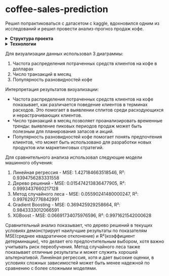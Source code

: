 # coffee-sales-prediction
Решил попрактиковаться с датасетом с kaggle, вдохновился одним из исследований и решил провести анализ-прогноз продаж кофе. 

<details>

<summary><b>Структура проекта</b></summary>
<p>
<ol>
<p>
<li>Импорт необходимых библиотек</li>
</p>
<p>
<li>Загрузка датасета</li>
</p>
<p>
<li>Проведение разведочного анализа данных (EDA)</li>
</p>
<p>  
<li>Визуализация данных с помощью диаграмм</li>
</p>
<p>  
<li>Предварительная обработка данных</li>
</p>
<li>Моделирование</li>

<ol>
</p>
</details>

<details>

<summary><b>Технологии</b></summary>
<p>
<ul>
<p>
<li>Python</li>
</p>
<p>
<li>Pandas</li>
</p>
<p>
<li>Numpy</li>
</p>
<p>  
<li>Seaborn</li>
</p>
<p>  
<li>Matplotlib</li>
</p>
<li>Scikit-learn</li>

<ul>
</p>
</details>


Для визуализации данных использовал 3 диаграммы:
1) Частота распределения потраченных средств клиентов на кофе в долларах
2) Число транзакций в месяц
3) Популярность разновидностей кофе

Интерпретация результатов визуализации:
- Частота распределения потраченных средств клиентов на кофе показывает, как различается поведение клиентов в терминах расходов. Это помогает в выявлении сплитов среди расходующихся и нерастрачивающих клиентов.
- Число транзакций в месяц позволяет проанализировать временные тренды: выявление пиковых периодов продаж может быть полезным для планирования запасов и акций.
- Популярность разновидностей кофе помогает понять предпочтения клиентов, что может быть использовано для разработки новых продуктов или маркетинговых стратегий.

Для сравнительного анализа использовал следующие модели машинного обучения:
1) Линейная регрессия - MSE: 1.427184663518546, R²: 0.9394756283331558
2) Дерево решений - MSE: 0.015474213836477905, R²: 0.9993437660217128
3) Метод случайного леса - MSE: 0.05590241480000247, R²: 0.9976292776842991
4) Gradient Boosting - MSE: 0.369425929258664, R²: 0.9843333012066591
5) XGBoost - MSE: 0.06691734075976596, R²: 0.9971621542000628

Сравнительный анализ показывает, что дерево решений в текущих условиях демонстрирует наилучшие результаты по показателям MSE(среднее квадратичное отклонение) и R²(коэффициент детерминации), что делает его предпочтительным выбором, хотя важно учитывать риск переобучения.
Метод случайного леса также показывает отличные результаты и может служить хорошей альтернативой.
Линейная регрессия, хотя и дает высокие оценки, в условиях сложных зависимостей может быть менее надежной по сравнению с более сложными моделями.
